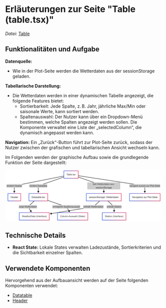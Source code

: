 # Erläuterungen zur Seite "Table (table.tsx)"
*Datei:* [Table](../src/pages/Table.tsx)  <br>

## Funktionalitäten und Aufgabe
**Datenquelle:**
- Wie in der Plot-Seite werden die Wetterdaten aus der sessionStorage geladen.

**Tabellarische Darstellung:**
- Die Wetterdaten werden in einer dynamischen Tabelle angezeigt, die folgende Features bietet:
    - Sortierbarkeit: Jede Spalte, z. B. Jahr, jährliche Max/Min oder saisonale Werte, kann sortiert werden.
    - Spaltenauswahl: Der Nutzer kann über ein Dropdown-Menü bestimmen, welche Spalten angezeigt werden sollen. Die Komponente verwaltet eine Liste der „selectedColumn“, die dynamisch angepasst werden kann.

**Navigation:** Ein „Zurück“-Button führt zur Plot-Seite zurück, sodass der Nutzer zwischen der grafischen und tabellarischen Ansicht wechseln kann.

Im Folgenden werden der graphische Aufbau sowie die grundlegende Funktion der Seite dargestellt:


![Overview](../doc/img/Table_Page.png)

## Technische Details
- **React State:** Lokale States verwalten Ladezustände, Sortierkriterien und die Sichtbarkeit einzelner Spalten.

## Verwendete Komponenten
Hervorgehend aus der Aufbauansicht werden auf der Seite folgenden Komponenten verwendet:
- [Datatable](../src/components/Datatable.tsx)
- [Header](../src/layouts/Header.tsx)


